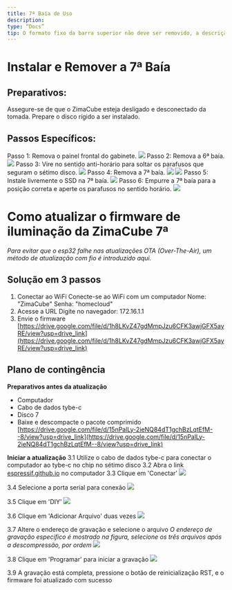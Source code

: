 ```yaml
---
title: 7ª Baía de Uso 
description:
type: “Docs”
tip: O formato fixo da barra superior não deve ser removido, a descrição é uma descrição do artigo, se não preenchida, será cortada a primeira parte do conteúdo
---
```

# Instalar e Remover a 7ª Baía
## Preparativos:
Assegure-se de que o ZimaCube esteja desligado e desconectado da tomada.
Prepare o disco rígido a ser instalado.
## Passos Específicos:
Passo 1: Remova o painel frontal do gabinete.
![](https://manage.icewhale.io/api/static/docs/1722418820491_image.png)
Passo 2: Remova a 6ª baía.
![](https://manage.icewhale.io/api/static/docs/1722418858886_image.png)
Passo 3: Vire no sentido anti-horário para soltar os parafusos que seguram o sétimo disco.
![](https://manage.icewhale.io/api/static/docs/1722418913222_image.png)
Passo 4: Remova a 7ª baía.
![](https://manage.icewhale.io/api/static/docs/1722418964759_image.png)
![](https://manage.icewhale.io/api/static/docs/1722418974044_image.png)
Passo 5: Instale livremente o SSD na 7ª baía.
![](https://manage.icewhale.io/api/static/docs/1722419028169_image.png)
Passo 6: Empurre a 7ª baía para a posição correta e aperte os parafusos no sentido horário.
![](https://manage.icewhale.io/api/static/docs/1722419069919_image.png)

# Como atualizar o firmware de iluminação da ZimaCube 7ª
*Para evitar que o esp32 falhe nas atualizações OTA (Over-The-Air), um método de atualização com fio é introduzido aqui.*
## Solução em 3 passos
1. Conectar ao WiFi
Conecte-se ao WiFi com um computador
Nome: "ZimaCube"
Senha: "homecloud"
2. Acesse a URL
Digite no navegador: 172.16.1.1
3. Envie o firmware
[https://drive.google.com/file/d/1h8LKvZ47gdMmpJzu6CFK3awjGFX5ayRE/view?usp=drive_link](https://drive.google.com/file/d/1h8LKvZ47gdMmpJzu6CFK3awjGFX5ayRE/view?usp=drive_link)

## Plano de contingência

**Preparativos antes da atualização**
- Computador
- Cabo de dados tybe-c
- Disco 7
- Baixe e descompacte o pacote comprimido
[https://drive.google.com/file/d/15nPalLy-2ieNQ84dT1gchBzLqtEfM--8/view?usp=drive_link](https://drive.google.com/file/d/15nPalLy-2ieNQ84dT1gchBzLqtEfM--8/view?usp=drive_link)

**Iniciar a atualização**
3.1 Utilize o cabo de dados tybe-c para conectar o computador ao tybe-c no chip no sétimo disco
3.2 Abra o link [espressif.github.io](espressif.github.io) no computador
3.3 Clique em 'Conectar'
![](https://manage.icewhale.io/api/static/docs/1730360675989_image.png)

3.4 Selecione a porta serial para conexão
![](https://manage.icewhale.io/api/static/docs/1730360689217_image.png)

3.5 Clique em 'DIY'
![](https://manage.icewhale.io/api/static/docs/1730360715808_image.png)

3.6 Clique em 'Adicionar Arquivo' duas vezes
![](https://manage.icewhale.io/api/static/docs/1730360989529_image.png)

3.7 Altere o endereço de gravação e selecione o arquivo
*O endereço de gravação específico é mostrado na figura, selecione os três arquivos após a descompressão, por ordem*
![](https://manage.icewhale.io/api/static/docs/1730360997291_image.png)

3.8 Clique em 'Programar' para iniciar a gravação
![](https://manage.icewhale.io/api/static/docs/1730361017895_image.png)

3.9 A gravação está completa, pressione o botão de reinicialização RST, e o firmware foi atualizado com sucesso